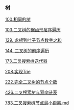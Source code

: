 ### 树

<a href="all_note/100.相同的树.md">100.相同的树</a>

<a href="all_note/103.二叉树的锯齿形层序遍历.md">103.二叉树的锯齿形层序遍历</a>

<a href="all_note/129.求根到叶子节点数字之和.md">129. 求根到叶子节点数字之和</a>

<a href="all_note/144.二叉树的前序遍历.md">144. 二叉树的前序遍历</a>

<a href="all_note/173.二叉搜索树迭代器.md">173.二叉搜索树迭代器</a>

<a href="all_note/208.实现Trie.md">208.实现Trie</a>

<a href="all_note/222.完全二叉树的节点个数.md">222.完全二叉树的节点个数</a>

<a href="all_note/426.二叉搜索树与双向链表.md">426.二叉搜索树与双向链表</a>

<a href="all_note/783. 二叉搜索树节点最小距离.md">783.二叉搜索树节点最小距离.md</a>